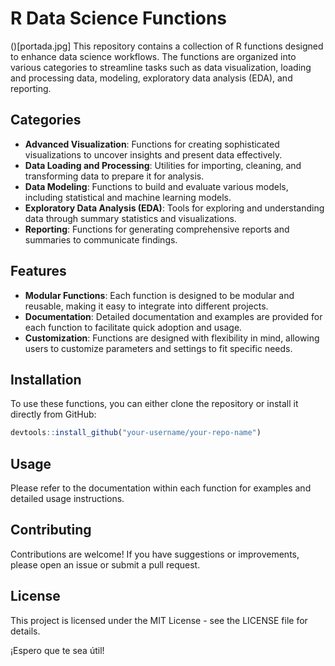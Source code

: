 # R Data Science Functions
()[portada.jpg]
This repository contains a collection of R functions designed to enhance data science workflows. The functions are organized into various categories to streamline tasks such as data visualization, loading and processing data, modeling, exploratory data analysis (EDA), and reporting.

## Categories

- **Advanced Visualization**: Functions for creating sophisticated visualizations to uncover insights and present data effectively.
- **Data Loading and Processing**: Utilities for importing, cleaning, and transforming data to prepare it for analysis.
- **Data Modeling**: Functions to build and evaluate various models, including statistical and machine learning models.
- **Exploratory Data Analysis (EDA)**: Tools for exploring and understanding data through summary statistics and visualizations.
- **Reporting**: Functions for generating comprehensive reports and summaries to communicate findings.

## Features

- **Modular Functions**: Each function is designed to be modular and reusable, making it easy to integrate into different projects.
- **Documentation**: Detailed documentation and examples are provided for each function to facilitate quick adoption and usage.
- **Customization**: Functions are designed with flexibility in mind, allowing users to customize parameters and settings to fit specific needs.

## Installation

To use these functions, you can either clone the repository or install it directly from GitHub:

```r
devtools::install_github("your-username/your-repo-name")
```
## Usage
Please refer to the documentation within each function for examples and detailed usage instructions.

## Contributing
Contributions are welcome! If you have suggestions or improvements, please open an issue or submit a pull request.

## License
This project is licensed under the MIT License - see the LICENSE file for details.


¡Espero que te sea útil!

